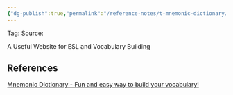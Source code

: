 ```yaml
---
{"dg-publish":true,"permalink":"/reference-notes/t-mnemonic-dictionary/"}
---
```



Tag: 
Source: 

A Useful Website for ESL and Vocabulary Building


## References
[Mnemonic Dictionary - Fun and easy way to build your vocabulary!](https://mnemonicdictionary.com)
